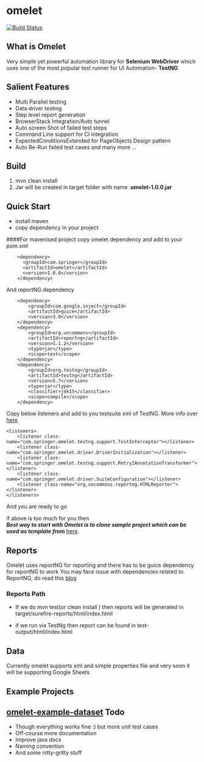 omelet
======
[![Build Status](https://travis-ci.org/springer-opensource/omelet.svg?branch=master)](https://travis-ci.org/springer-opensource/omelet)

What is Omelet
--------------
Very simple yet powerful automation library for **Selenium WebDriver** which uses one of the most popular test runner for UI Automation- **TestNG**


Salient Features
----------------
* Multi Parallel testing
* Data driver testing
* Step level report generation 
* BrowserStack Integration/Auto tunnel
* Auto screen Shot of failed test steps
* Command Line support for CI integration
* ExpectedConditionsExtended for PageObjects Design pattern
* Auto Re-Run failed test cases
 and many more ...

Build
-------
1. mvn clean install
2. Jar will be created in target folder with name :**omelet-1.0.0.jar**

Quick Start
----------
* install maven 
* copy dependency in your project
 

####For mavenised project
copy omelet dependency and add to your pom.xml

        <dependency>
	      <groupId>com.springer</groupId>
          <artifactId>omelet</artifactId>
          <version>1.0.0</version>
        </dependency>
 



And reportNG dependency

        <dependency>
			<groupId>com.google.inject</groupId>
			<artifactId>guice</artifactId>
			<version>3.0</version>
		</dependency>
		<dependency>
			<groupId>org.uncommons</groupId>
			<artifactId>reportng</artifactId>
			<version>1.1.2</version>
			<type>jar</type>
			<scope>test</scope>
		</dependency>
		<dependency>
			<groupId>org.testng</groupId>
			<artifactId>testng</artifactId>
			<version>5.7</version>
			<type>jar</type>
			<classifier>jdk15</classifier>
			<scope>compile</scope>
		</dependency>
Copy below listeners and add to you  testsuite xml of TestNG. More info over [here](http://testng.org/doc/documentation-main.html#listeners-testng-xml)



	<listeners>
		<listener class-name="com.springer.omelet.testng.support.TestInterceptor"></listener>
		<listener class-name="com.springer.omelet.driver.DriverInitialization"></listener>
		<listener class-name="com.springer.omelet.testng.support.RetryIAnnotationTransformer"></listener>
		<listener class-name="com.springer.omelet.driver.SuiteConfiguration"></listener>
		<listener class-name="org.uncommons.reportng.HTMLReporter"></listener>
	</listeners>

And you are ready to go 

if above is too much for you then  
***Best way to start with Omelet is to clone sample project which can be used as template from*** [here](https://github.com/springer-opensource/omelet-example-dataset).

Reports
-----------

Omelet uses reportNG for reporting and there has to be guice dependency for reportNG to work 
You may face issue with dependencies related to ReportNG, do read this [blog](http://solidsoft.wordpress.com/2011/01/23/better-looking-html-test-reports-for-testng-with-reportng-maven-guide/)
### Reports Path 

* If we do mvn test(or clean install ) then reports will be generated in target/surefire-reports/html/index.html

* if we run via TestNg then report can be found in test-output/html/index.html

Data
----------
Currently omelet supports xml and simple properties file and very soon it will be supporting Google Sheets

Example Projects
--------------
 [omelet-example-dataset](https://github.com/springer-opensource/omelet-example-dataset)
Todo
-------
* Though everything works fine :) but more unit test cases
* Off-course more documentation 
* Improve java docs
* Naming convention 
* And some nitty-gritty stuff
